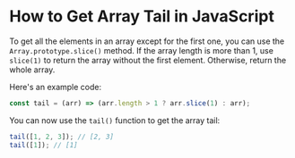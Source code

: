 # How to Get Array Tail in JavaScript

To get all the elements in an array except for the first one, you can use the `Array.prototype.slice()` method. If the array length is more than 1, use `slice(1)` to return the array without the first element. Otherwise, return the whole array.

Here's an example code:

```js
const tail = (arr) => (arr.length > 1 ? arr.slice(1) : arr);
```

You can now use the `tail()` function to get the array tail:

```js
tail([1, 2, 3]); // [2, 3]
tail([1]); // [1]
```
